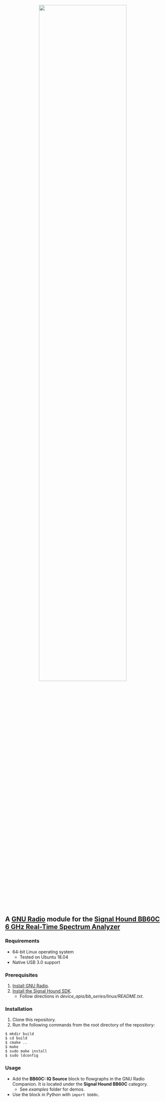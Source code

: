 <p align="center">
<img src="https://github.com/SignalHound/gr-bb60c/blob/master/docs/SH-GR.jpg" width="75%" />
</p>

## A [GNU Radio](https://www.gnuradio.org) module for the [Signal Hound BB60C 6 GHz Real-Time Spectrum Analyzer](https://signalhound.com/products/bb60c/)

### Requirements

- 64-bit Linux operating system
    - Tested on Ubuntu 18.04
- Native USB 3.0 support

### Prerequisites

1. [Install GNU Radio](https://wiki.gnuradio.org/index.php/InstallingGR).
2. [Install the Signal Hound SDK](https://signalhound.com/software/signal-hound-software-development-kit-sdk/).
    - Follow directions in _device_apis/bb_series/linux/README.txt_.

### Installation

1. Clone this repository.
2. Run the following commands from the root directory of the repository:

```
$ mkdir build
$ cd build
$ cmake ..
$ make
$ sudo make install
$ sudo ldconfig
```

### Usage

- Add the __BB60C: IQ Source__ block to flowgraphs in the GNU Radio Companion. It is located under the __Signal Hound BB60C__ category.
    - See _examples_ folder for demos.
- Use the block in Python with `import bb60c`.
